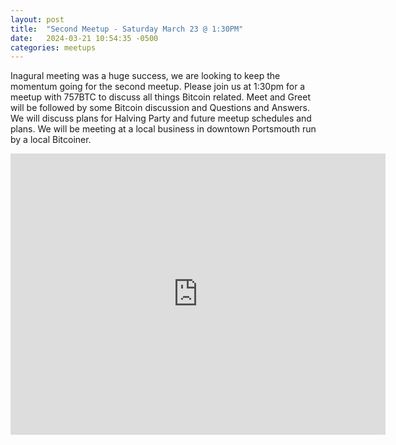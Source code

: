 ```yaml
---
layout: post
title:  "Second Meetup - Saturday March 23 @ 1:30PM"
date:   2024-03-21 10:54:35 -0500
categories: meetups
---
```

Inagural meeting was a huge success, we are looking to keep the momentum going for the second meetup. Please join us at 1:30pm for a meetup with 757BTC to discuss all things Bitcoin related. Meet and Greet will be followed by some Bitcoin discussion and Questions and Answers. We will discuss plans for Halving Party and future meetup schedules and plans. We will be meeting at a local business in downtown Portsmouth run by a local Bitcoiner.

<iframe src="https://www.google.com/maps/embed?pb=!1m18!1m12!1m3!1d596.1170077708135!2d-76.29721364168317!3d36.83513346377685!2m3!1f0!2f0!3f0!3m2!1i1024!2i768!4f13.1!3m3!1m2!1s0x89baa320f4ea4287%3A0x60b66698efea7ac0!2sMile%20Zero%20Marine!5e0!3m2!1sen!2sus!4v1711046558382!5m2!1sen!2sus" width="600" height="450" style="border:0;" allowfullscreen="" loading="lazy" referrerpolicy="no-referrer-when-downgrade"></iframe>
